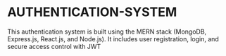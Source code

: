 # AUTHENTICATION-SYSTEM
This authentication system is built using the MERN stack (MongoDB, Express.js, React.js, and Node.js). It includes user registration, login, and secure access control with JWT
